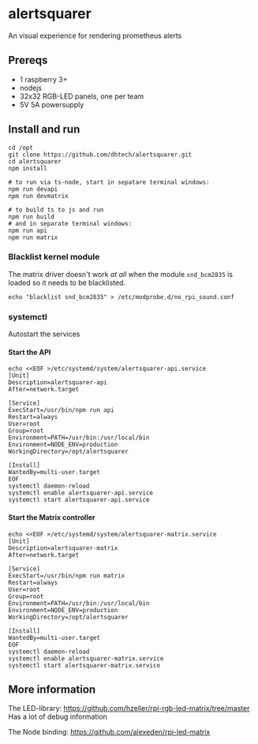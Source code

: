 # alertsquarer
An visual experience for rendering prometheus alerts

## Prereqs
* 1 raspberry 3+
* nodejs
* 32x32 RGB-LED panels, one per team
* 5V 5A powersupply

## Install and run
```
cd /opt
git clone https://github.com/dhtech/alertsquarer.git
cd alertsquarer
npm install

# to run via ts-node, start in sepatare terminal windows:
npm run devapi
npm run devmatrix

# to build ts to js and run
npm run build
# and in separate terminal windows:
npm run api
npm run matrix
```

### Blacklist kernel module
The matrix driver doesn't work *at all* when the module `snd_bcm2835` is loaded so it needs to be blacklisted.

```
echo "blacklist snd_bcm2835" > /etc/modprobe.d/no_rpi_sound.conf
```

### systemctl
Autostart the services

#### Start the API
```
echo <<EOF >/etc/systemd/system/alertsquarer-api.service
[Unit]
Description=alertsquarer-api
After=network.target

[Service]
ExecStart=/usr/bin/npm run api
Restart=always
User=root
Group=root
Environment=PATH=/usr/bin:/usr/local/bin
Environment=NODE_ENV=production
WorkingDirectory=/opt/alertsquarer

[Install]
WantedBy=multi-user.target
EOF
systemctl daemon-reload
systemctl enable alertsquarer-api.service
systemctl start alertsquarer-api.service

```

#### Start the Matrix controller
```
echo <<EOF >/etc/systemd/system/alertsquarer-matrix.service
[Unit]
Description=alertsquarer-matrix
After=network.target

[Service]
ExecStart=/usr/bin/npm run matrix
Restart=always
User=root
Group=root
Environment=PATH=/usr/bin:/usr/local/bin
Environment=NODE_ENV=production
WorkingDirectory=/opt/alertsquarer

[Install]
WantedBy=multi-user.target
EOF
systemctl daemon-reload
systemctl enable alertsquarer-matrix.service
systemctl start alertsquarer-matrix.service
```

## More information
The LED-library:
https://github.com/hzeller/rpi-rgb-led-matrix/tree/master
Has a lot of debug information

The Node binding:
https://github.com/alexeden/rpi-led-matrix
